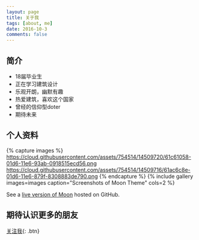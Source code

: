 ```yaml
---
layout: page
title: 关于我
tags: [about, me]
date: 2016-10-3
comments: false
---
```


## 简介
* 18届毕业生
* 正在学习建筑设计
* 乐观开朗，幽默有趣
* 热爱建筑，喜欢这个国家
* 曾经的信仰型doter
* 期待未来




## 个人资料

{% capture images %}
    https://cloud.githubusercontent.com/assets/754514/14509720/61c61058-01d6-11e6-93ab-0918515ecd56.png
    https://cloud.githubusercontent.com/assets/754514/14509716/61ac6c8e-01d6-11e6-879f-8308883de790.png
{% endcapture %}
{% include gallery images=images caption="Screenshots of Moon Theme" cols=2 %}

See a [live version of Moon](http://taylantatli.github.io/Moon) hosted on GitHub.

## 期待认识更多的朋友


[关注我](http://weibo.com/u/5279737729?topnav=1&wvr=6&topsug=1&is_all=1){: .btn}
